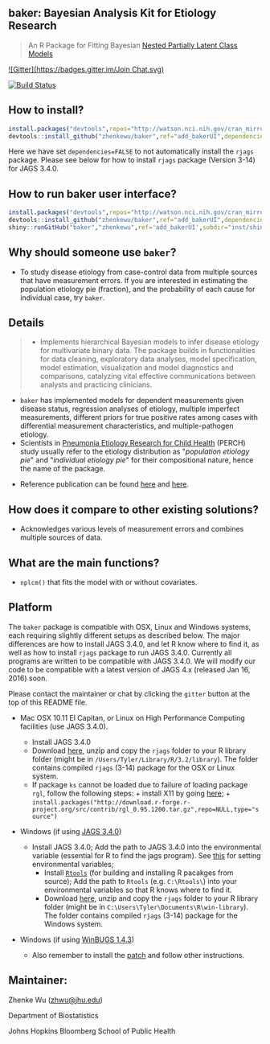 **baker**: Bayesian Analysis Kit for Etiology Research
------
> An R Package for Fitting Bayesian [Nested Partially Latent Class Models](http://biostats.bepress.com/jhubiostat/paper276/) 

[![Gitter](https://badges.gitter.im/Join Chat.svg)](https://gitter.im/zhenkewu/baker?utm_source=badge&utm_medium=badge&utm_campaign=pr-badge&utm_content=badge)

[![Build Status](https://travis-ci.org/zhenkewu/baker.svg?branch=master)](https://travis-ci.org/zhenkewu/baker)

How to install?
--------------
```r
install.packages("devtools",repos="http://watson.nci.nih.gov/cran_mirror/")
devtools::install_github("zhenkewu/baker",ref="add_bakerUI",dependencies=FALSE)
```
Here we have set `dependencies=FALSE` to not automatically install the `rjags` package. Please see below for how to install `rjags` package (Version 3-14) for JAGS 3.4.0.

How to run baker user interface?
--------------------------------
```r
install.packages("devtools",repos="http://watson.nci.nih.gov/cran_mirror/")
devtools::install_github("zhenkewu/baker",ref="add_bakerUI",dependencies=FALSE)
shiny::runGitHub("baker","zhenkewu",ref='add_bakerUI',subdir="inst/shiny")
```

Why should someone use `baker`?
-------------------------------------

- To study disease etiology from case-control data from multiple sources that have measurement errors. If you are interested in estimating the population etiology pie (fraction), and the probability of each cause for individual case, try `baker`.

Details
-------------------------------------

> * Implements hierarchical Bayesian models to infer disease etiology for multivariate binary data. The package builds in functionalities for data cleaning, exploratory data analyses, model specification, model estimation, visualization and model diagnostics and comparisons, catalyzing vital effective communications between analysts and practicing clinicians. 
  * `baker` has implemented models for dependent measurements given disease status, regression analyses of etiology, multiple imperfect measurements, different priors for true positive rates among cases with differential measurement characteristics, and multiple-pathogen etiology.
  * Scientists in [Pneumonia Etiology Research for Child Health](http://www.jhsph.edu/research/centers-and-institutes/ivac/projects/perch/) (PERCH) study usually refer to the etiology distribution as "*population etiology pie*" and "*individual etiology pie*" for their compositional nature, hence the name of the package.
    
- Reference publication can be found [here](http://onlinelibrary.wiley.com/doi/10.1111/rssc.12101/abstract) and [here](http://biostats.bepress.com/jhubiostat/paper276/).

How does it compare to other existing solutions?
------------------------------------------------
- Acknowledges various levels of measurement errors and combines multiple sources
of data.

What are the main functions?
-----------------------------
- `nplcm()` that fits the model with or without covariates.

Platform
---------
The `baker` package is compatible with OSX, Linux and Windows systems, each requiring slightly different setups as described below. The major differences are how to install JAGS 3.4.0, and let R know where to find it, as well as how to install `rjags` package to run JAGS 3.4.0. Currently all programs are written to be compatible with JAGS 3.4.0. We will modify our code to be compatible with a latest version of JAGS 4.x (released Jan 16, 2016) soon. 

Please contact the maintainer or chat by clicking the `gitter` button at the top of this README file. 

- Mac OSX 10.11 El Capitan, or Linux on High Performance Computing facilities (use JAGS 3.4.0). 
    - Install JAGS 3.4.0
    - Download [here](https://www.dropbox.com/sh/90wzl0pjc7umo29/AAAWq0EP45b3FK8ogJerI8mZa?dl=0), unzip and copy the `rjags` folder to your R library folder (might be in `/Users/Tyler/Library/R/3.2/library`). The folder contains compiled `rjags` (3-14) package for the OSX or Linux system.
    - If package `ks` cannot be loaded due to failure of loading package `rgl`, follow the following steps:
          + install X11 by going [here](http://xquartz.macosforge.org/trac/wiki/X112.7.7);
          + `install.packages("http://download.r-forge.r-project.org/src/contrib/rgl_0.95.1200.tar.gz",repo=NULL,type="source")`
		  
- Windows (if using [JAGS 3.4.0](http://mcmc-jags.sourceforge.net/))
    + Install JAGS 3.4.0; Add the path to JAGS 3.4.0 into the environmental variable (essential for R to find the jags program). See [this](http://superuser.com/questions/949560/how-do-i-set-system-environment-variables-in-windows-10) for setting environmental variables;
	  + Install [`Rtools`](https://cran.r-project.org/bin/windows/Rtools/) (for building and installing R pacakges from source); Add the path to `Rtools` (e.g. `C:\Rtools\`) into your environmental variables so that R knows where to find it. 
	  + Download [here](https://www.dropbox.com/sh/ufc3dqjn3xzj44w/AABft5d6FJBWKqLKpDDKzkEca?dl=0), unzip and copy the `rjags` folder to your R library folder (might be in `C:\Users\Tyler\Documents\R\win-library`). The folder contains compiled `rjags` (3-14) package for the Windows system.
	
- Windows (if using [WinBUGS 1.4.3](http://www.mrc-bsu.cam.ac.uk/software/bugs/the-bugs-project-winbugs/))
    + Also remember to install the [patch](http://www.mrc-bsu.cam.ac.uk/software/bugs/the-bugs-project-winbugs/the-bugs-project-winbugs-patches/) and follow other instructions.

Maintainer:
--------------------------

Zhenke Wu (zhwu@jhu.edu)

Department of Biostatistics

Johns Hopkins Bloomberg School of Public Health
